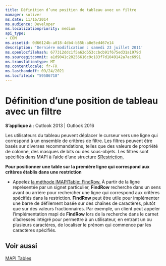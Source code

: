 ```yaml
---
title: Définition d’une position de tableau avec un filtre
manager: soliver
ms.date: 11/16/2014
ms.audience: Developer
ms.localizationpriority: medium
api_type:
- COM
ms.assetid: 0d66124b-a018-4db4-b55b-a0e5ed467e14
description: 'Derniére modification : samedi 23 juillet 2011'
ms.openlocfilehash: 677312ddc1f5a62d553ccbcb91f675ed31a1979d
ms.sourcegitcommit: a1d9041c20256616c9c183f7d1049142a7ac6991
ms.translationtype: MT
ms.contentlocale: fr-FR
ms.lasthandoff: 09/24/2021
ms.locfileid: "59586718"
---
```

# <a name="setting-a-table-position-with-a-filter"></a>Définition d’une position de tableau avec un filtre

  
  
**S’applique à** : Outlook 2013 | Outlook 2016 
  
Les utilisateurs du tableau peuvent déplacer le curseur vers une ligne qui correspond à un ensemble de critères de filtre. Les filtres peuvent être basés sur diverses recommandations, telles que des valeurs de propriété de colonne, des masques de bits ou des sous-objets. Les filtres sont spécifiés dans MAPI à l’aide d’une structure [SRestriction.](srestriction.md) 
  
 **Pour positionner une table sur la première ligne qui correspond aux critères établis dans une restriction**
  
- Appelez [la méthode IMAPITable::FindRow.](imapitable-findrow.md) À partir de la ligne représentée par un signet particulier, **FindRow** recherche dans un sens avant ou arrière pour rechercher une ligne qui correspond aux critères spécifiés dans la restriction. **FindRow** peut être utile pour implémenter une barre de défilement basée sur des chaînes de caractères, plutôt que sur des valeurs fractionnaires. Par exemple, un client peut appeler l’implémentation mapi de **FindRow** lors de la recherche dans le carnet d’adresses intégré pour permettre à un utilisateur, en entrant un ou plusieurs caractères, de localiser le prénom qui commence par les caractères spécifiés. 
    
## <a name="see-also"></a>Voir aussi



[MAPI Tables](mapi-tables.md)

